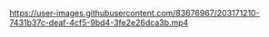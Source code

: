 


https://user-images.githubusercontent.com/83676967/203171210-7431b37c-deaf-4cf5-9bd4-3fe2e26dca3b.mp4

